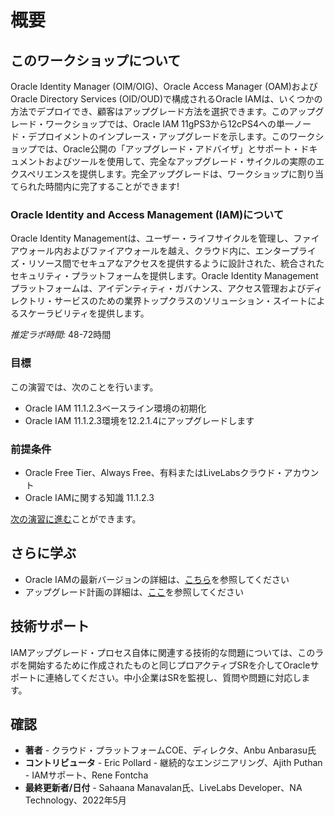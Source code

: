 # 概要

## このワークショップについて

Oracle Identity Manager (OIM/OIG)、Oracle Access Manager (OAM)およびOracle Directory Services (OID/OUD)で構成されるOracle IAMは、いくつかの方法でデプロイでき、顧客はアップグレード方法を選択できます。このアップグレード・ワークショップでは、Oracle IAM 11gPS3から12cPS4への単一ノード・デプロイメントのインプレース・アップグレードを示します。このワークショップでは、Oracle公開の「アップグレード・アドバイザ」とサポート・ドキュメントおよびツールを使用して、完全なアップグレード・サイクルの実際のエクスペリエンスを提供します。完全アップグレードは、ワークショップに割り当てられた時間内に完了することができます!

### Oracle Identity and Access Management (IAM)について

Oracle Identity Managementは、ユーザー・ライフサイクルを管理し、ファイアウォール内およびファイアウォールを越え、クラウド内に、エンタープライズ・リソース間でセキュアなアクセスを提供するように設計された、統合されたセキュリティ・プラットフォームを提供します。Oracle Identity Managementプラットフォームは、アイデンティティ・ガバナンス、アクセス管理およびディレクトリ・サービスのための業界トップクラスのソリューション・スイートによるスケーラビリティを提供します。

_推定ラボ時間:_ 48-72時間

### 目標

この演習では、次のことを行います。

*   Oracle IAM 11.1.2.3ベースライン環境の初期化
*   Oracle IAM 11.1.2.3環境を12.2.1.4にアップグレードします

### 前提条件

*   Oracle Free Tier、Always Free、有料またはLiveLabsクラウド・アカウント
*   Oracle IAMに関する知識 11.1.2.3

[次の演習に進む](#next)ことができます。

## さらに学ぶ

*   Oracle IAMの最新バージョンの詳細は、[こちら](https://docs.oracle.com/en/middleware/idm/suite/12.2.1.4/index.html)を参照してください
*   アップグレード計画の詳細は、[ここ](https://docs.oracle.com/en/middleware/fusion-middleware/iamus/place-upgrade-strategies.html#GUID-9F906AE2-5BDF-426D-A97C-AC546ABFBD28)を参照してください

## 技術サポート

IAMアップグレード・プロセス自体に関連する技術的な問題については、このラボを開始するために作成されたものと同じプロアクティブSRを介してOracleサポートに連絡してください。中小企業はSRを監視し、質問や問題に対応します。

## 確認

*   **著者** - クラウド・プラットフォームCOE、ディレクタ、Anbu Anbarasu氏
*   **コントリビュータ** - Eric Pollard - 継続的なエンジニアリング、Ajith Puthan - IAMサポート、Rene Fontcha
*   **最終更新者/日付** - Sahaana Manavalan氏、LiveLabs Developer、NA Technology、2022年5月